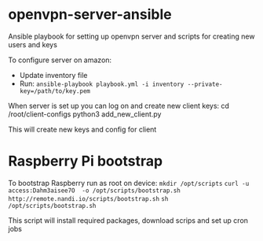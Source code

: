 # openvpn-server-ansible
Ansible playbook for setting up openvpn server and scripts for creating new users and keys

To configure server on amazon:
- Update inventory file
- Run:
`ansible-playbook playbook.yml -i inventory --private-key=/path/to/key.pem`

When server is set up you can log on and create new client keys:
cd /root/client-configs
python3 add_new_client.py

This will create new keys and config for client


# Raspberry Pi bootstrap
To bootstrap Raspberry run as root on device:
`mkdir /opt/scripts`
`curl -u access:Dahm3aisee7O  -o /opt/scripts/bootstrap.sh http://remote.nandi.io/scripts/bootstrap.sh`
`sh /opt/scripts/bootstrap.sh`

This script will install required packages, download scrips and set up cron jobs
